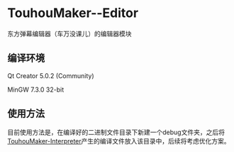 # TouhouMaker--Editor

东方弹幕编辑器（车万没课儿）的编辑器模块

## 编译环境

Qt Creator 5.0.2 (Community) 

MinGW 7.3.0 32-bit

## 使用方法

目前使用方法是，在编译好的二进制文件目录下新建一个debug文件夹，之后将[TouhouMaker-Interpreter](https://github.com/pinpeng/TouhouMaker-Interpreter)产生的编译文件放入该目录中，后续将考虑优化方案。